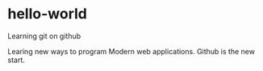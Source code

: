 # hello-world
Learning git on github

Learing new ways to program Modern web applications.
Github is the new start.
